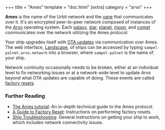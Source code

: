 +++
title = "Ames"
template = "doc.html"
[extra]
category = "arvo"
+++

**Ames** is the name of the Urbit network and the [vane](/reference/glossary/vane) that communicates over it. It's an encrypted peer-to-peer network composed of instances of the [Arvo](/reference/glossary/arvo) operating system. Each [galaxy](/reference/glossary/galaxy), [star](/reference/glossary/star), [planet](/reference/glossary/planet), [moon](/reference/glossary/moon), and [comet](/reference/glossary/comet) communicates over the network utilizing the Ames protocol.

Your ship upgrades itself with [OTA updates](/reference/glossary/ota-updates) via communication over Ames. The web interface, [Landscape](/reference/glossary/landscape), of ships can be accessed by typing `sampel-palnet.arvo.network` into a browser, where `sampel-palnet` is the name of your ship.

Network continuity occasionally needs to be broken, either at an individual
level to fix networking issues or at a network-wide level to update Arvo beyond
what OTA updates are capable of doing. These events are called [factory resets](/reference/glossary/reset).

### Further Reading

- [The Ames tutorial](/reference/arvo/ames/ames): An in-depth technical guide to the Ames protocol.
- [A Guide to Factory Reset](/using/id/guide-to-resets): Instructions on
  performing factory resets.
- [Ship Troubleshooting](/using/os/ship-troubleshooting): General instructions on getting your ship to work, which includes network connectivity issues.
